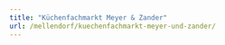 ```yaml
---
title: "Küchenfachmarkt Meyer & Zander"
url: /mellendorf/kuechenfachmarkt-meyer-und-zander/
---
```

